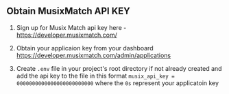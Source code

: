 ## Obtain MusixMatch API KEY
1. Sign up for Musix Match api key here - https://developer.musixmatch.com/
   
2. Obtain your applicaion key from your dashboard https://developer.musixmatch.com/admin/applications

3. Create `.env` file in your project's root directory if not already created and add the api key to the file in this format `musix_api_key = 0000000000000000000000000` where the `0s` represent your applicatoin key 
